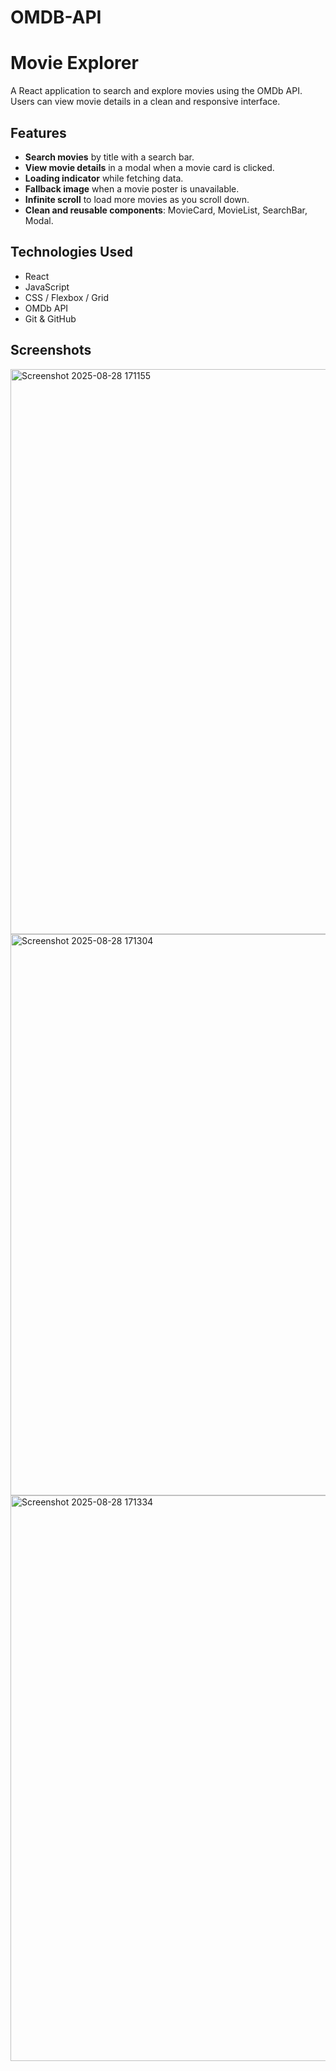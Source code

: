 # OMDB-API

# Movie Explorer

A React application to search and explore movies using the OMDb API. Users can view movie details in a clean and responsive interface.

## Features

- **Search movies** by title with a search bar.
- **View movie details** in a modal when a movie card is clicked.
- **Loading indicator** while fetching data.
- **Fallback image** when a movie poster is unavailable.
- **Infinite scroll** to load more movies as you scroll down.
- **Clean and reusable components**: MovieCard, MovieList, SearchBar, Modal.

## Technologies Used

- React
- JavaScript 
- CSS / Flexbox / Grid
- OMDb API
- Git & GitHub

## Screenshots

<img width="1919" height="904" alt="Screenshot 2025-08-28 171155" src="https://github.com/user-attachments/assets/e5e9e3d0-ac66-4b17-bc2f-8f4d6195fce2" />

<img width="1918" height="898" alt="Screenshot 2025-08-28 171304" src="https://github.com/user-attachments/assets/b8c55c73-1a20-4cdc-bfcb-0d55589d7495" />

<img width="1919" height="905" alt="Screenshot 2025-08-28 171334" src="https://github.com/user-attachments/assets/2d1590cb-aed2-48be-9335-6f959a5b1bcb" />

